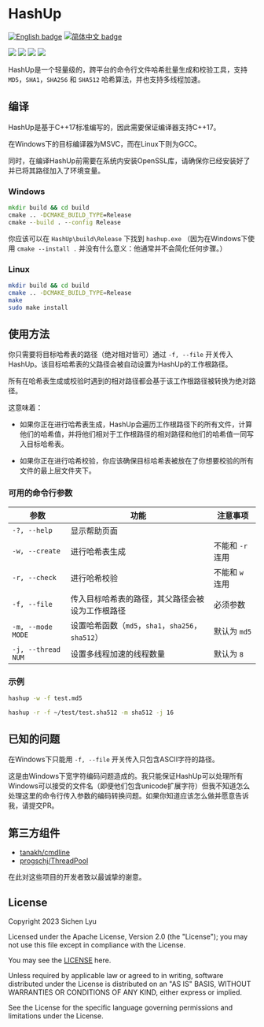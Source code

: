 # HashUp

[![English badge](https://img.shields.io/badge/%E8%8B%B1%E6%96%87-English-blue)](./README.md)
[![简体中文 badge](https://img.shields.io/badge/%E7%AE%80%E4%BD%93%E4%B8%AD%E6%96%87-Simplified%20Chinese-blue)](./README.zh_CN.md)

<img src="https://img.shields.io/github/actions/workflow/status/Ace-Radom/HashUp/CMAKE_LINUX.yml?label=Build%20Linux" /> <img src="https://img.shields.io/github/actions/workflow/status/Ace-Radom/HashUp/CMAKE_WIN.yml?label=Build%20Windows" /> <img src="https://img.shields.io/badge/Platform-Windows&Linux-green" /> <img src="https://img.shields.io/github/license/Ace-Radom/HashUp">

HashUp是一个轻量级的，跨平台的命令行文件哈希批量生成和校验工具，支持 `MD5`，`SHA1`，`SHA256` 和 `SHA512` 哈希算法，并也支持多线程加速。

## 编译

HashUp是基于C++17标准编写的，因此需要保证编译器支持C++17。

在Windows下的目标编译器为MSVC，而在Linux下则为GCC。

同时，在编译HashUp前需要在系统内安装OpenSSL库，请确保你已经安装好了并已将其路径加入了环境变量。

### Windows

```bat
mkdir build && cd build
cmake .. -DCMAKE_BUILD_TYPE=Release
cmake --build . --config Release
```

你应该可以在 `HashUp\build\Release` 下找到 `hashup.exe` （因为在Windows下使用 `cmake --install .` 并没有什么意义：他通常并不会简化任何步骤。）

### Linux

```sh
mkdir build && cd build
cmake .. -DCMAKE_BUILD_TYPE=Release
make
sudo make install
```

## 使用方法

你只需要将目标哈希表的路径（绝对相对皆可）通过 `-f, --file` 开关传入HashUp。该目标哈希表的父路径会被自动设置为HashUp的工作根路径。

所有在哈希表生成或校验时遇到的相对路径都会基于该工作根路径被转换为绝对路径。

这意味着：

- 如果你正在进行哈希表生成，HashUp会遍历工作根路径下的所有文件，计算他们的哈希值，并将他们相对于工作根路径的相对路径和他们的哈希值一同写入目标哈希表。

- 如果你正在进行哈希校验，你应该确保目标哈希表被放在了你想要校验的所有文件的最上层文件夹下。

### 可用的命令行参数

| 参数 | 功能 | 注意事项 |
| ---- | ---- | -------- |
| `-?, --help` | 显示帮助页面 | |
| `-w, --create` | 进行哈希表生成 | 不能和 `-r` 连用 |
| `-r, --check` | 进行哈希校验 | 不能和 `w` 连用 |
| `-f, --file` | 传入目标哈希表的路径，其父路径会被设为工作根路径 | 必须参数 |
| `-m, --mode MODE` | 设置哈希函数（`md5`，`sha1`，`sha256`，`sha512`）| 默认为 `md5` |
| `-j, --thread NUM` | 设置多线程加速的线程数量 | 默认为 `8` |

### 示例

```sh
hashup -w -f test.md5

hashup -r -f ~/test/test.sha512 -m sha512 -j 16
```

## 已知的问题

在Windows下只能用 `-f, --file` 开关传入只包含ASCII字符的路径。

这是由Windows下宽字符编码问题造成的。我只能保证HashUp可以处理所有Windows可以接受的文件名（即便他们包含unicode扩展字符）但我不知道怎么处理这里的命令行传入参数的编码转换问题。如果你知道应该怎么做并愿意告诉我，请提交PR。

## 第三方组件

- [tanakh/cmdline](https://github.com/tanakh/cmdline)
- [progschj/ThreadPool](https://github.com/progschj/ThreadPool)

在此对这些项目的开发者致以最诚挚的谢意。

## License

Copyright 2023 Sichen Lyu

Licensed under the Apache License, Version 2.0 (the "License"); you may not use this file except in compliance with the License.

You may see the [LICENSE](./LICENSE) here.

Unless required by applicable law or agreed to in writing, software distributed under the License is distributed on an "AS IS" BASIS, WITHOUT WARRANTIES OR CONDITIONS OF ANY KIND, either express or implied.

See the License for the specific language governing permissions and limitations under the License.